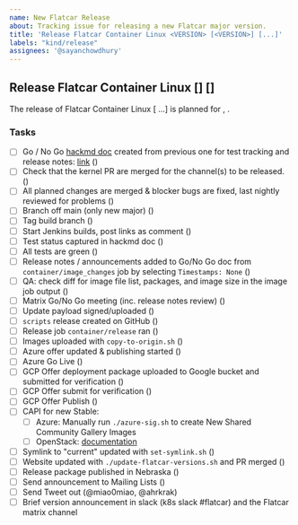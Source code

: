 ```yaml
---
name: New Flatcar Release
about: Tracking issue for releasing a new Flatcar major version.
title: 'Release Flatcar Container Linux <VERSION> [<VERSION>] [...]'
labels: "kind/release"
assignees: '@sayanchowdhury'
---
```


## Release Flatcar Container Linux <Alpha-VERSION> [<Beta-VERSION>] [<Stable-VERSION>]
  
The release of Flatcar Container Linux <VERSION> [<VERSION> ...] is planned for <MONTH> <DAY>, <YEAR>. 

### Tasks
- [ ] Go / No Go [hackmd doc](https://hackmd.io/team/flatcar?nav=overview) created from previous one for test tracking and release notes: [link](TODO) ()
- [ ] Check that the kernel PR are merged for the channel(s) to be released. ()
- [ ] All planned changes are merged & blocker bugs are fixed, last nightly reviewed for problems ()
- [ ] Branch off main (only new major) ()
- [ ] Tag build branch ()
- [ ] Start Jenkins builds, post links as comment ()
- [ ] Test status captured in hackmd doc ()
- [ ] All tests are green ()
- [ ] Release notes / announcements added to Go/No Go doc from `container/image_changes` job by selecting `Timestamps: None` ()
- [ ] QA: check diff for image file list, packages, and image size in the image job output ()
- [ ] Matrix Go/No Go meeting (inc. release notes review) ()
- [ ] Update payload signed/uploaded ()
- [ ] `scripts` release created on GitHub ()
- [ ] Release job `container/release` ran ()
- [ ] Images uploaded with `copy-to-origin.sh` ()
- [ ] Azure offer updated & publishing started ()
- [ ] Azure Go Live ()
- [ ] GCP Offer deployment package uploaded to Google bucket and submitted for verification ()
- [ ] GCP Offer submit for verification ()
- [ ] GCP Offer Publish ()
- [ ] CAPI for new Stable:
  - [ ] Azure: Manually run `./azure-sig.sh` to create New Shared Community Gallery Images
  - [ ] OpenStack: [documentation](https://gist.github.com/tormath1/acbae5c6cd12420bb8ea137e25655c99)
- [ ] Symlink to "current" updated with `set-symlink.sh` ()
- [ ] Website updated with `./update-flatcar-versions.sh` and PR merged ()
- [ ] Release package published in Nebraska ()
- [ ] Send announcement to Mailing Lists ()
- [ ] Send Tweet out (@miao0miao, @ahrkrak)
- [ ] Brief version announcement in slack (k8s slack #flatcar) and the Flatcar matrix channel
